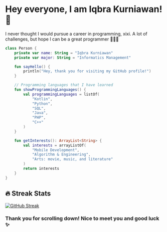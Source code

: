 # Hey everyone, I am Iqbra Kurniawan! 👋

I never thought I would pursue a career in programming, xixi. A lot of challenges, but hope I can be a great programmer 👨🏽‍💻

```kotlin
class Person {
    private var name: String = "Iqbra Kurniawan"
    private var major: String = "Informatics Management"

    fun sayHello() {
        println("Hey, thank you for visiting my GitHub profile!")
    }

    // Programming languages that I have learned
    fun showProgrammingLanguages() {
        val programmingLanguages = listOf(
            "Kotlin",
            "Python",
            "SQL",
            "Java",
            "PHP",
            "C++"
        )
    }

    fun getInterests(): ArrayList<String> {
        val interests = arrayListOf(
            "Mobile Development",
            "Algorithm & Engineering",
            "Arts: movie, music, and literature"
        )
        return interests
    }
}

```
## 🔥 Streak Stats
[![GitHub Streak](https://github-readme-streak-stats.herokuapp.com?user=1QByte&theme=cobalt)](https://git.io/streak-stats)

### Thank you for scrolling down! Nice to meet you and good luck ✨ 
